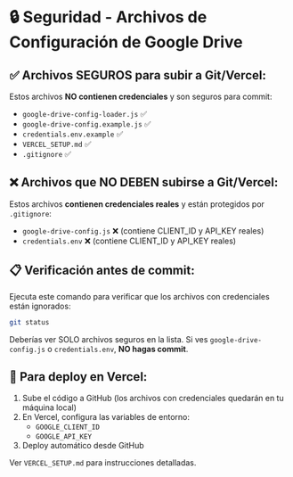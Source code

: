 # 🔒 Seguridad - Archivos de Configuración de Google Drive

## ✅ Archivos SEGUROS para subir a Git/Vercel:

Estos archivos **NO contienen credenciales** y son seguros para commit:

- `google-drive-config-loader.js` ✅
- `google-drive-config.example.js` ✅  
- `credentials.env.example` ✅
- `VERCEL_SETUP.md` ✅
- `.gitignore` ✅

## ❌ Archivos que NO DEBEN subirse a Git/Vercel:

Estos archivos **contienen credenciales reales** y están protegidos por `.gitignore`:

- `google-drive-config.js` ❌ (contiene CLIENT_ID y API_KEY reales)
- `credentials.env` ❌ (contiene CLIENT_ID y API_KEY reales)

## 📋 Verificación antes de commit:

Ejecuta este comando para verificar que los archivos con credenciales están ignorados:

```bash
git status
```

Deberías ver SOLO archivos seguros en la lista. Si ves `google-drive-config.js` o `credentials.env`, **NO hagas commit**.

## 🚀 Para deploy en Vercel:

1. Sube el código a GitHub (los archivos con credenciales quedarán en tu máquina local)
2. En Vercel, configura las variables de entorno:
   - `GOOGLE_CLIENT_ID`
   - `GOOGLE_API_KEY`
3. Deploy automático desde GitHub

Ver `VERCEL_SETUP.md` para instrucciones detalladas.
